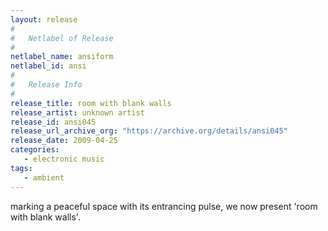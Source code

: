 ```yaml
---
layout: release
#
#   Netlabel of Release
#
netlabel_name: ansiform
netlabel_id: ansi
#
#   Release Info
#
release_title: room with blank walls
release_artist: unknown artist
release_id: ansi045
release_url_archive_org: "https://archive.org/details/ansi045"
release_date: 2009-04-25
categories:
   - electronic music
tags:
   - ambient
---
```

marking a peaceful space with its entrancing pulse, we now present 'room with blank walls'.



